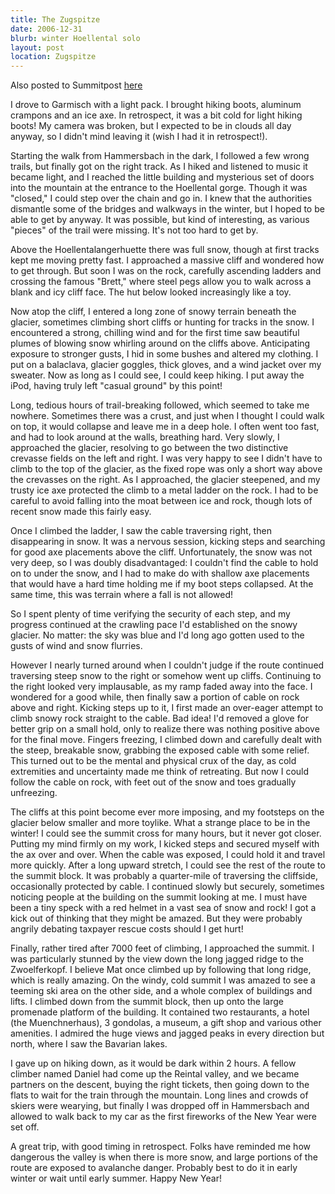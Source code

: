 ```yaml
---
title: The Zugspitze
date: 2006-12-31
blurb: winter Hoellental solo
layout: post
location: Zugspitze
---
```


Also posted to Summitpost [here](https://www.summitpost.org/winter-climb-of-the-h-llental/257433)

I drove to Garmisch with a light pack. I brought hiking boots, aluminum crampons
and an ice axe. In retrospect, it was a bit cold for light hiking boots! My
camera was broken, but I expected to be in clouds all day anyway, so I didn't
mind leaving it (wish I had it in retrospect!).

Starting the walk from Hammersbach in the dark, I followed a few wrong trails,
but finally got on the right track. As I hiked and listened to music it became
light, and I reached the little building and mysterious set of doors into the
mountain at the entrance to the Hoellental gorge. Though it was "closed," I
could step over the chain and go in. I knew that the authorities dismantle some
of the bridges and walkways in the winter, but I hoped to be able to get by
anyway. It was possible, but kind of interesting, as various "pieces" of the
trail were missing. It's not too hard to get by.

Above the Hoellentalangerhuette there was full snow, though at first tracks kept
me moving pretty fast. I approached a massive cliff and wondered how to get
through. But soon I was on the rock, carefully ascending ladders and crossing
the famous "Brett," where steel pegs allow you to walk across a blank and icy
cliff face. The hut below looked increasingly like a toy.

Now atop the cliff, I entered a long zone of snowy terrain beneath the glacier,
sometimes climbing short cliffs or hunting for tracks in the snow. I encountered
a strong, chilling wind and for the first time saw beautiful plumes of blowing
snow whirling around on the cliffs above. Anticipating exposure to stronger
gusts, I hid in some bushes and altered my clothing. I put on a balaclava,
glacier goggles, thick gloves, and a wind jacket over my sweater. Now as long as
I could see, I could keep hiking. I put away the iPod, having truly left "casual
ground" by this point!

Long, tedious hours of trail-breaking followed, which seemed to take me
nowhere. Sometimes there was a crust, and just when I thought I could walk on
top, it would collapse and leave me in a deep hole. I often went too fast, and
had to look around at the walls, breathing hard. Very slowly, I approached the
glacier, resolving to go between the two distinctive crevasse fields on the left
and right. I was very happy to see I didn't have to climb to the top of the
glacier, as the fixed rope was only a short way above the crevasses on the
right. As I approached, the glacier steepened, and my trusty ice axe protected
the climb to a metal ladder on the rock. I had to be careful to avoid falling
into the moat between ice and rock, though lots of recent snow made this fairly
easy.

Once I climbed the ladder, I saw the cable traversing right, then disappearing
in snow. It was a nervous session, kicking steps and searching for good axe
placements above the cliff. Unfortunately, the snow was not very deep, so I was
doubly disadvantaged: I couldn't find the cable to hold on to under the snow,
and I had to make do with shallow axe placements that would have a hard time
holding me if my boot steps collapsed. At the same time, this was terrain where
a fall is not allowed!

So I spent plenty of time verifying the security of each step, and my progress
continued at the crawling pace I'd established on the snowy glacier. No matter:
the sky was blue and I'd long ago gotten used to the gusts of wind and snow
flurries.

However I nearly turned around when I couldn't judge if the route continued
traversing steep snow to the right or somehow went up cliffs. Continuing to the
right looked very implausable, as my ramp faded away into the face. I wondered
for a good while, then finally saw a portion of cable on rock above and
right. Kicking steps up to it, I first made an over-eager attempt to climb snowy
rock straight to the cable. Bad idea! I'd removed a glove for better grip on a
small hold, only to realize there was nothing positive above for the final
move. Fingers freezing, I climbed down and carefully dealt with the steep,
breakable snow, grabbing the exposed cable with some relief. This turned out to
be the mental and physical crux of the day, as cold extremities and uncertainty
made me think of retreating. But now I could follow the cable on rock, with feet
out of the snow and toes gradually unfreezing.

The cliffs at this point become ever more imposing, and my footsteps on the
glacier below smaller and more toylike. What a strange place to be in the
winter! I could see the summit cross for many hours, but it never got
closer. Putting my mind firmly on my work, I kicked steps and secured myself
with the ax over and over. When the cable was exposed, I could hold it and
travel more quickly. After a long upward stretch, I could see the rest of the
route to the summit block. It was probably a quarter-mile of traversing the
cliffside, occasionally protected by cable. I continued slowly but securely,
sometimes noticing people at the building on the summit looking at me. I must
have been a tiny speck with a red helmet in a vast sea of snow and rock! I got a
kick out of thinking that they might be amazed. But they were probably angrily
debating taxpayer rescue costs should I get hurt!

Finally, rather tired after 7000 feet of climbing, I approached the summit. I
was particularly stunned by the view down the long jagged ridge to the
Zwoelferkopf. I believe Mat once climbed up by following that long ridge, which
is really amazing. On the windy, cold summit I was amazed to see a teeming ski
area on the other side, and a whole complex of buildings and lifts. I climbed
down from the summit block, then up onto the large promenade platform of the
building. It contained two restaurants, a hotel (the Muenchnerhaus), 3 gondolas,
a museum, a gift shop and various other amenities. I admired the huge views and
jagged peaks in every direction but north, where I saw the Bavarian lakes.

I gave up on hiking down, as it would be dark within 2 hours. A fellow climber
named Daniel had come up the Reintal valley, and we became partners on the
descent, buying the right tickets, then going down to the flats to wait for the
train through the mountain. Long lines and crowds of skiers were wearying, but
finally I was dropped off in Hammersbach and allowed to walk back to my car as
the first fireworks of the New Year were set off.

A great trip, with good timing in retrospect. Folks have reminded me how
dangerous the valley is when there is more snow, and large portions of the route
are exposed to avalanche danger. Probably best to do it in early winter or wait
until early summer. Happy New Year!


